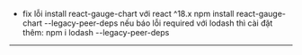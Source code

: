 * fix lỗi install react-gauge-chart với react ^18.x
npm install react-gauge-chart --legacy-peer-deps
nếu báo lỗi required với lodash thì cài đặt thêm: npm i lodash --legacy-peer-deps
____________________________________________________________________________________